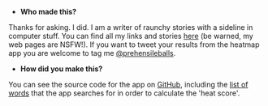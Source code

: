 * **Who made this?**

Thanks for asking. I did. I am a writer of raunchy stories with a sideline in computer stuff. You can find all my links and stories [here](https://linktr.ee/pickleherring) (be warned, my web pages are NSFW!). If you want to tweet your results from the heatmap app you are welcome to tag me [@prehensileballs](https://twitter.com/prehensileballs).

* **How did you make this?**

You can see the source code for the app on [GitHub](https://github.com/pickleherring/heatmap), including the [list of words](https://github.com/pickleherring/heatmap/blob/main/sex_terms.txt) that the app searches for in order to calculate the 'heat score'.

